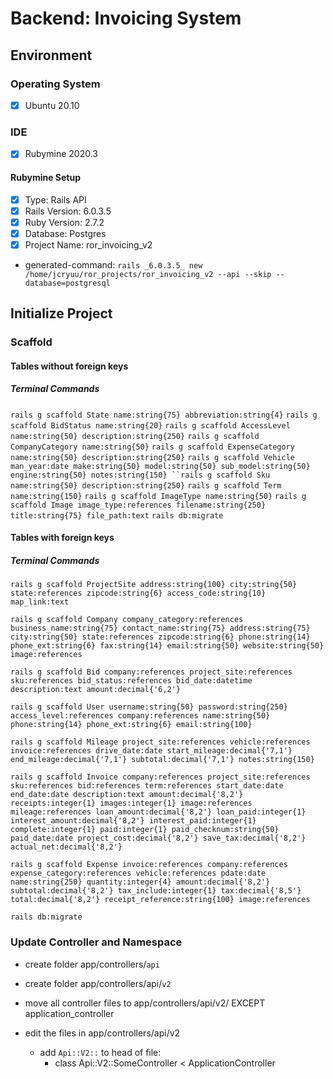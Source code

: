 # Backend: Invoicing System

## Environment

### Operating System

- [x] Ubuntu 20.10
  
### IDE

- [x] Rubymine 2020.3

#### Rubymine Setup

- [x] Type: Rails API
- [x] Rails Version: 6.0.3.5
- [x] Ruby Version: 2.7.2
- [x] Database: Postgres
- [x] Project Name: ror_invoicing_v2

- generated-command: `rails _6.0.3.5_ new /home/jcryuu/ror_projects/ror_invoicing_v2 --api --skip --database=postgresql`

## Initialize Project

### Scaffold

#### Tables without foreign keys

##### Terminal Commands
`rails g scaffold State name:string{75} abbreviation:string{4}`
`rails g scaffold BidStatus name:string{20}`
`rails g scaffold AccessLevel name:string{50} description:string{250}`
`rails g scaffold CompanyCategory name:string{50}`
`rails g scaffold ExpenseCategory name:string{50} description:string{250}`
`rails g scaffold Vehicle man_year:date make:string{50} model:string{50} sub_model:string{50} engine:string{50} notes:string{150}
``rails g scaffold Sku name:string{50} description:string{250}`
`rails g scaffold Term name:string{150}`
`rails g scaffold ImageType name:string{50}`
`rails g scaffold Image image_type:references filename:string{250} title:string{75} file_path:text`
`rails db:migrate`

#### Tables with foreign keys

##### Terminal Commands

`rails g scaffold ProjectSite address:string{100} city:string{50} state:references zipcode:string{6} access_code:string{10} map_link:text`

`rails g scaffold Company company_category:references business_name:string{75} contact_name:string{75} address:string{75} city:string{50} state:references zipcode:string{6} phone:string{14} phone_ext:string{6} fax:string{14} email:string{50} website:string{50} image:references`

`rails g scaffold Bid company:references project_site:references sku:references bid_status:references bid_date:datetime description:text amount:decimal{'6,2'}`

`rails g scaffold User username:string{50} password:string{250} access_level:references company:references name:string{50} phone:string{14} phone_ext:string{6} email:string{100}`

`rails g scaffold Mileage project_site:references vehicle:references invoice:references drive_date:date start_mileage:decimal{'7,1'} end_mileage:decimal{'7,1'} subtotal:decimal{'7,1'} notes:string{150}`

`rails g scaffold Invoice company:references project_site:references sku:references bid:references term:references start_date:date end_date:date description:text amount:decimal{'8,2'} receipts:integer{1} images:integer{1} image:references mileage:references loan_amount:decimal{'8,2'} loan_paid:integer{1} interest_amount:decimal{'8,2'} interest_paid:integer{1} complete:integer{1} paid:integer{1} paid_checknum:string{50} paid_date:date project_cost:decimal{'8,2'} save_tax:decimal{'8,2'} actual_net:decimal{'8,2'}`

`rails g scaffold Expense invoice:references company:references expense_category:references vehicle:references pdate:date name:string{250} quantity:integer{4} amount:decimal{'8,2'} subtotal:decimal{'8,2'} tax_include:integer{1} tax:decimal{'8,5'} total:decimal{'8,2'} receipt_reference:string{100} image:references`

`rails db:migrate`

### Update Controller and Namespace

- create folder app/controllers/`api`
  
- create folder app/controllers/api/`v2`
  
- move all controller files to app/controllers/api/v2/ EXCEPT application_controller

- edit the files in app/controllers/api/v2
    - add `Api::V2::` to head of file:
        - class Api::V2::SomeController < ApplicationController

